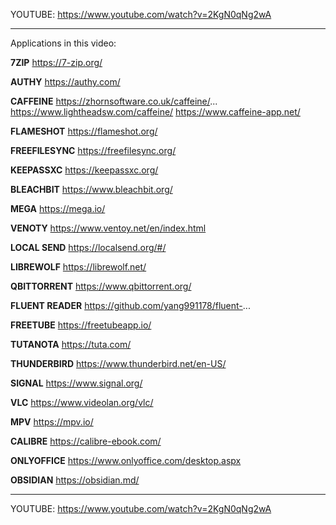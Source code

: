 YOUTUBE: https://www.youtube.com/watch?v=2KgN0qNg2wA

---

Applications in this video:

**7ZIP**
https://7-zip.org/

**AUTHY**
https://authy.com/

**CAFFEINE**
https://zhornsoftware.co.uk/caffeine/...
https://www.lightheadsw.com/caffeine/
https://www.caffeine-app.net/

**FLAMESHOT**
https://flameshot.org/

**FREEFILESYNC**
https://freefilesync.org/

**KEEPASSXC**
https://keepassxc.org/

**BLEACHBIT**
https://www.bleachbit.org/

**MEGA**
https://mega.io/

**VENOTY**
https://www.ventoy.net/en/index.html

**LOCAL SEND**
https://localsend.org/#/

**LIBREWOLF**
https://librewolf.net/

**QBITTORRENT**
https://www.qbittorrent.org/

**FLUENT READER**
https://github.com/yang991178/fluent-...

**FREETUBE**
https://freetubeapp.io/

**TUTANOTA**
https://tuta.com/

**THUNDERBIRD**
https://www.thunderbird.net/en-US/

**SIGNAL**
https://www.signal.org/

**VLC**
https://www.videolan.org/vlc/

**MPV**
https://mpv.io/

**CALIBRE**
https://calibre-ebook.com/

**ONLYOFFICE**
https://www.onlyoffice.com/desktop.aspx

**OBSIDIAN**
https://obsidian.md/

---

YOUTUBE: https://www.youtube.com/watch?v=2KgN0qNg2wA
